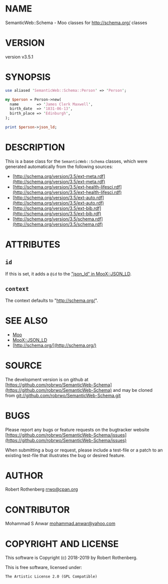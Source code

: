 # NAME

SemanticWeb::Schema - Moo classes for http://schema.org/ classes

# VERSION

version v3.5.1

# SYNOPSIS

```perl
use aliased 'SemanticWeb::Schema::Person' => 'Person';

my $person = Person->new(
  name        => 'James Clerk Maxwell',
  birth_date  => '1831-06-13',
  birth_place => 'Edinburgh',
);

print $person->json_ld;
```

# DESCRIPTION

This is a base class for the `SemanticWeb::Schema` classes, which
were generated automatically from the following sources:

- [http://schema.org/version/3.5/ext-meta.rdf](http://schema.org/version/3.5/ext-meta.rdf)
- [http://schema.org/version/3.5/ext-health-lifesci.rdf](http://schema.org/version/3.5/ext-health-lifesci.rdf)
- [http://schema.org/version/3.5/ext-auto.rdf](http://schema.org/version/3.5/ext-auto.rdf)
- [http://schema.org/version/3.5/ext-bib.rdf](http://schema.org/version/3.5/ext-bib.rdf)
- [http://schema.org/version/3.5/schema.rdf](http://schema.org/version/3.5/schema.rdf)

# ATTRIBUTES

## `id`

If this is set, it adds a `@id` to the ["json\_ld" in MooX::JSON\_LD](https://metacpan.org/pod/MooX::JSON_LD#json_ld).

## `context`

The context defaults to "http://schema.org/".

# SEE ALSO

- [Moo](https://metacpan.org/pod/Moo)
- [MooX::JSON\_LD](https://metacpan.org/pod/MooX::JSON_LD)
- [http://schema.org/](http://schema.org/)

# SOURCE

The development version is on github at [https://github.com/robrwo/SemanticWeb-Schema](https://github.com/robrwo/SemanticWeb-Schema)
and may be cloned from [git://github.com/robrwo/SemanticWeb-Schema.git](git://github.com/robrwo/SemanticWeb-Schema.git)

# BUGS

Please report any bugs or feature requests on the bugtracker website
[https://github.com/robrwo/SemanticWeb-Schema/issues](https://github.com/robrwo/SemanticWeb-Schema/issues)

When submitting a bug or request, please include a test-file or a
patch to an existing test-file that illustrates the bug or desired
feature.

# AUTHOR

Robert Rothenberg <rrwo@cpan.org>

# CONTRIBUTOR

Mohammad S Anwar <mohammad.anwar@yahoo.com>

# COPYRIGHT AND LICENSE

This software is Copyright (c) 2018-2019 by Robert Rothenberg.

This is free software, licensed under:

```
The Artistic License 2.0 (GPL Compatible)
```
